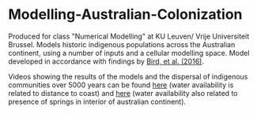 # Modelling-Australian-Colonization
Produced for class "Numerical Modelling" at KU Leuven/ Vrije Universiteit Brussel. Models historic indigenous populations across the Australian continent, using a number of inputs and a cellular modelling space. Model developed in accordance with findings by [Bird, et al. (2016)](http://science.sciencemag.org.kuleuven.ezproxy.kuleuven.be/content/352/6281/84).

Videos showing the results of the models and the dispersal of indigenous communities over 5000 years can be found [here](https://youtu.be/dTQZgw5mCF8) (water availability is related to distance to coast) and [here](https://youtu.be/N8KD8XGISFo) (water availability also related to presence of springs in interior of australian continent).

